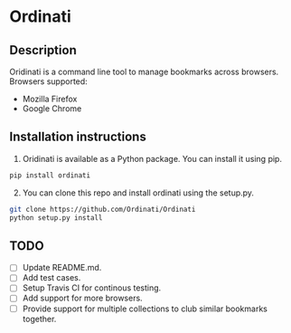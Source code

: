 # Ordinati
## Description
Oridinati is a command line tool to manage bookmarks across browsers. 
Browsers supported: 
* Mozilla Firefox
* Google Chrome

## Installation instructions
1. Oridinati is available as a Python package. You can install it using pip.
```bash
pip install ordinati
```
2. You can clone this repo and install ordinati using the setup.py.
```bash
git clone https://github.com/Ordinati/Ordinati
python setup.py install
```

## TODO

- [ ] Update README.md.
- [ ] Add test cases.
- [ ] Setup Travis CI for continous testing.
- [ ] Add support for more browsers.
- [ ] Provide support for multiple collections to club similar bookmarks together.